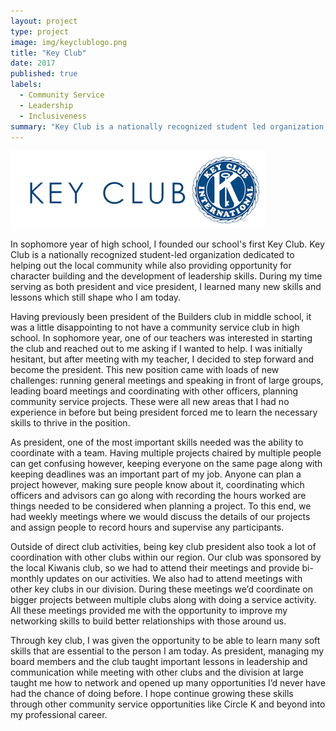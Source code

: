 ```yaml
---
layout: project
type: project
image: img/keyclublogo.png
title: "Key Club"
date: 2017
published: true
labels:
  - Community Service
  - Leadership
  - Inclusiveness
summary: "Key Club is a nationally recognized student led organization dedicated to helping out the local community while also providing oppurtunity for character building and the development of leadership skills. During my time in high school, I started our school's first key club where I served as the president building both the club and myself along the way."
---
```


<img class ="image-fluid" src="../img/KeyClubLongLogo.png">

  In sophomore year of high school, I founded our school's first Key Club. Key Club is a nationally recognized student-led organization dedicated to helping out the local community while also providing opportunity for character building and the development of leadership skills. During my time serving as both president and vice president, I learned many new skills and lessons which still shape who I am today.
   
  Having previously been president of the Builders club in middle school, it was a little disappointing to not have a community service club in high school.  In sophomore year, one of our teachers was interested in starting the club and reached out to me asking if I wanted to help.  I was initially hesitant, but after meeting with my teacher, I decided to step forward and become the president. This new position came with loads of new challenges: running general meetings and speaking in front of large groups, leading board meetings and coordinating with other officers, planning community service projects. These were all new areas that I had no experience in before but being president forced me to learn the necessary skills to thrive in the position.
  
  As president, one of the most important skills needed was the ability to coordinate with a team. Having multiple projects chaired by multiple people can get confusing however, keeping everyone on the same page along with keeping deadlines was an important part of my job. Anyone can plan a project however, making sure people know about it, coordinating which officers and advisors can go along with recording the hours worked are things needed to be considered when planning a project. To this end, we had weekly meetings where we would discuss the details of our projects and assign people to record hours and supervise any participants. 
  
  Outside of direct club activities, being key club president also took a lot of coordination with other clubs within our region. Our club was sponsored by the local Kiwanis club, so we had to attend their meetings and provide bi-monthly updates on our activities. We also had to attend meetings with other key clubs in our division. During these meetings we’d coordinate on bigger projects between multiple clubs along with doing a service activity. All these meetings provided me with the opportunity to improve my networking skills to build better relationships with those around us. 
  
  Through key club, I was given the opportunity to be able to learn many soft skills that are essential to the person I am today. As president, managing my board members and the club taught important lessons in leadership and communication while meeting with other clubs and the division at large taught me how to network and opened up many opportunities I’d never have had the chance of doing before. I hope continue growing these skills through other community service opportunities like Circle K and beyond into my professional career.


